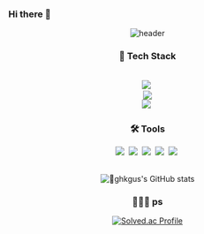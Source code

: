 ### Hi there 👋

<div align="center">
  
  ![header](https://capsule-render.vercel.app/api?type=soft&animation=twinkling&color=ebebe6&height=150&section=header&text=%20ghkgus%20git&fontSize=70&fontColor=7e8c69&fontAlignY=55)
</div>

<h3 align="center">🌱 Tech Stack</h3>
<br>
<div align="center">
  <img src="https://img.shields.io/badge/Java-ED8B00?style=for-the-badge&logo=openjdk&logoColor=white" />&nbsp
  <br>
  <img src="https://img.shields.io/badge/spring boot-6DB33F.svg?style=for-the-badge&logo=spring boot&logoColor=white" />
  <br>
  <img src="https://img.shields.io/badge/msql-4479A1?style=for-the-badge&logo=mysql&logoColor=white">&nbsp
</div>

<h3 align="center">🛠️ Tools</h3>
<div align="center">
  <img src="https://img.shields.io/badge/git-F05033.svg?style=for-the-badge&logo=git&logoColor=white" />&nbsp
  <img src="https://img.shields.io/badge/github-181717.svg?style=for-the-badge&logo=github&logoColor=white" />&nbsp
  <img src="https://img.shields.io/badge/Notion-F3F3F3.svg?style=for-the-badge&logo=notion&logoColor=black" />&nbsp
  <img src="https://img.shields.io/badge/intellij%20idea-000000.svg?style=for-the-badge&logo=intellij%20idea&logoColor=white" />&nbsp
  <img src="https://img.shields.io/badge/vim-019733.svg?style=for-the-badge&logo=vim&logoColor=white" />&nbsp
</div>

<br>
<div align="center">
  
![ghkgus's GitHub stats](https://github-readme-stats.vercel.app/api?username=ghkgus&show_icons=true&theme=shadow_green)

</div>

<h3 align="center"> 👩🏻‍💻 ps </h3>

<div align="center">
    <p><a href="https://solved.ac/wan0808/"><img src="http://mazassumnida.wtf/api/v2/generate_badge?boj=ghkthd9" alt="Solved.ac Profile"></a> </p>
</div>


<!--
**ghkgus/ghkgus** is a ✨ _special_ ✨ repository because its `README.md` (this file) appears on your GitHub profile.

Here are some ideas to get you started:

- 🔭 I’m currently working on ...
- 🌱 I’m currently learning ...
- 👯 I’m looking to collaborate on ...
- 🤔 I’m looking for help with ...
- 💬 Ask me about ...
- 📫 How to reach me: ...
- 😄 Pronouns: ...
- ⚡ Fun fact: ...
-->
